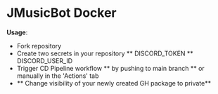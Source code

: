 # JMusicBot Docker

**Usage**:
* Fork repository
* Create two secrets in your repository
** DISCORD_TOKEN
** DISCORD_USER_ID
* Trigger CD Pipeline workflow
** by pushing to main branch
** or manually in the 'Actions' tab
* ** Change visibility of your newly created GH package to private**
